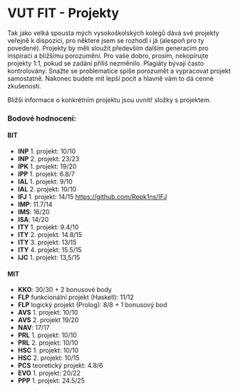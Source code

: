 # VUT FIT - Projekty

Tak jako velká spousta mých vysokoškolských kolegů dává své projekty veřejně k dispozici, pro některé jsem se rozhodl i já (alespoň pro ty povedené). 
Projekty by měli sloužit především dalším generacím pro inspiraci a bližšímu porozumění.
Pro vaše dobro, prosím, nekopírujte projekty 1:1, pokud se zadání příliš nezměnilo. Plagiáty bývají často kontrolovány.
Snažte se problematice spíše porozumět a vypracovat projekt samostatně. Nakonec budete mít lepší pocit a hlavně vám to dá cenné zkušenosti.

Bližší informace o konkrétním projektu jsou uvnitř složky s projektem.

### Bodové hodnocení:
#### BIT
- **INP** 1. projekt: 10/10
- **INP** 2. projekt: 23/23
- **IPK** 1. projekt: 19/20
- **IPP** 1. projekt: 6.8/7
- **IAL** 1. projekt: 9/10
- **IAL** 2. projekt: 10/10
- **IFJ** 1. projekt: 14/15 https://github.com/Repk1ns/IFJ
- **IMP**: 11.7/14
- **IMS**: 16/20
- **ISA**: 14/20
- **ITY** 1. projekt: 9.4/10
- **ITY** 2. projekt: 14.8/15
- **ITY** 3. projekt: 13/15
- **ITY** 4. projekt: 15.5/15
- **IJC** 1. projekt: 13,5/15
#### MIT
- **KKO**: 30/30 + 2 bonusové body
- **FLP** funkcionální projekt (Haskell): 11/12
- **FLP** logický projekt (Prolog): 8/8 + 1 bonusový bod
- **AVS** 1. projekt: 10/10
- **AVS** 2. projekt 19/20
- **NAV**: 17/17
- **PRL** 1. projekt: 10/10
- **PRL** 2. projekt: 10/10
- **HSC** 1. projekt: 10/10
- **HSC** 2. projekt: 10/15
- **PCS** teoretický projekt: 4.8/6
- **EVO** 1. projekt: 20/22
- **PPP** 1. projekt: 24.5/25